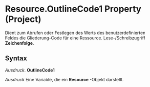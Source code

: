 
# Resource.OutlineCode1 Property (Project)

Dient zum Abrufen oder Festlegen des Werts des benutzerdefinierten Feldes die Gliederung-Code für eine Ressource. Lese-/Schreibzugriff  **Zeichenfolge**.


## Syntax

 _Ausdruck_. **OutlineCode1**

 _Ausdruck_ Eine Variable, die ein **Resource** -Objekt darstellt.

